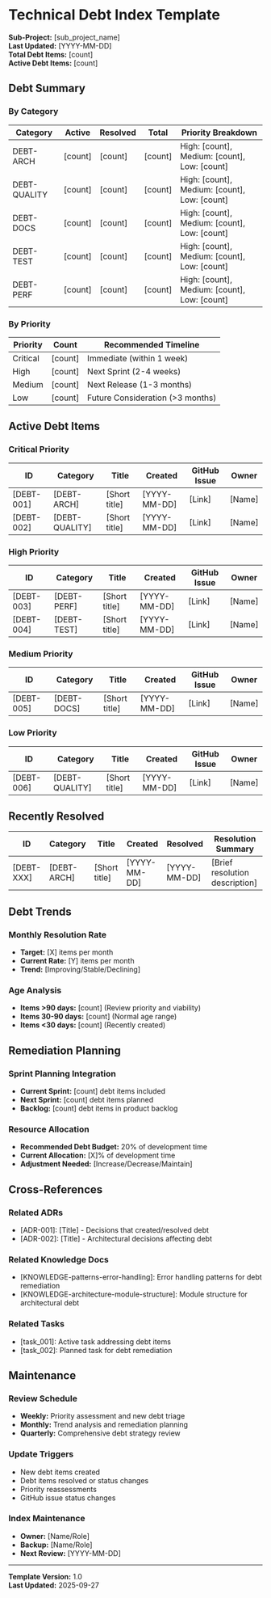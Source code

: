 # Technical Debt Index Template

**Sub-Project:** [sub_project_name]  
**Last Updated:** [YYYY-MM-DD]  
**Total Debt Items:** [count]  
**Active Debt Items:** [count]  

## Debt Summary

### By Category
| Category | Active | Resolved | Total | Priority Breakdown |
|----------|--------|----------|-------|-------------------|
| DEBT-ARCH | [count] | [count] | [count] | High: [count], Medium: [count], Low: [count] |
| DEBT-QUALITY | [count] | [count] | [count] | High: [count], Medium: [count], Low: [count] |
| DEBT-DOCS | [count] | [count] | [count] | High: [count], Medium: [count], Low: [count] |
| DEBT-TEST | [count] | [count] | [count] | High: [count], Medium: [count], Low: [count] |
| DEBT-PERF | [count] | [count] | [count] | High: [count], Medium: [count], Low: [count] |

### By Priority
| Priority | Count | Recommended Timeline |
|----------|-------|---------------------|
| Critical | [count] | Immediate (within 1 week) |
| High | [count] | Next Sprint (2-4 weeks) |
| Medium | [count] | Next Release (1-3 months) |
| Low | [count] | Future Consideration (>3 months) |

## Active Debt Items

### Critical Priority
| ID | Category | Title | Created | GitHub Issue | Owner |
|----|----------|-------|---------|--------------|-------|
| [DEBT-001] | [DEBT-ARCH] | [Short title] | [YYYY-MM-DD] | [Link] | [Name] |
| [DEBT-002] | [DEBT-QUALITY] | [Short title] | [YYYY-MM-DD] | [Link] | [Name] |

### High Priority  
| ID | Category | Title | Created | GitHub Issue | Owner |
|----|----------|-------|---------|--------------|-------|
| [DEBT-003] | [DEBT-PERF] | [Short title] | [YYYY-MM-DD] | [Link] | [Name] |
| [DEBT-004] | [DEBT-TEST] | [Short title] | [YYYY-MM-DD] | [Link] | [Name] |

### Medium Priority
| ID | Category | Title | Created | GitHub Issue | Owner |
|----|----------|-------|---------|--------------|-------|
| [DEBT-005] | [DEBT-DOCS] | [Short title] | [YYYY-MM-DD] | [Link] | [Name] |

### Low Priority
| ID | Category | Title | Created | GitHub Issue | Owner |
|----|----------|-------|---------|--------------|-------|
| [DEBT-006] | [DEBT-QUALITY] | [Short title] | [YYYY-MM-DD] | [Link] | [Name] |

## Recently Resolved

| ID | Category | Title | Created | Resolved | Resolution Summary |
|----|----------|-------|---------|----------|-------------------|
| [DEBT-XXX] | [DEBT-ARCH] | [Short title] | [YYYY-MM-DD] | [YYYY-MM-DD] | [Brief resolution description] |

## Debt Trends

### Monthly Resolution Rate
- **Target:** [X] items per month
- **Current Rate:** [Y] items per month  
- **Trend:** [Improving/Stable/Declining]

### Age Analysis
- **Items >90 days:** [count] (Review priority and viability)
- **Items 30-90 days:** [count] (Normal age range)
- **Items <30 days:** [count] (Recently created)

## Remediation Planning

### Sprint Planning Integration
- **Current Sprint:** [count] debt items included
- **Next Sprint:** [count] debt items planned
- **Backlog:** [count] debt items in product backlog

### Resource Allocation
- **Recommended Debt Budget:** 20% of development time
- **Current Allocation:** [X]% of development time
- **Adjustment Needed:** [Increase/Decrease/Maintain]

## Cross-References

### Related ADRs
- [ADR-001]: [Title] - Decisions that created/resolved debt
- [ADR-002]: [Title] - Architectural decisions affecting debt

### Related Knowledge Docs
- [KNOWLEDGE-patterns-error-handling]: Error handling patterns for debt remediation
- [KNOWLEDGE-architecture-module-structure]: Module structure for architectural debt

### Related Tasks
- [task_001]: Active task addressing debt items
- [task_002]: Planned task for debt remediation

## Maintenance

### Review Schedule
- **Weekly:** Priority assessment and new debt triage
- **Monthly:** Trend analysis and remediation planning
- **Quarterly:** Comprehensive debt strategy review

### Update Triggers
- New debt items created
- Debt items resolved or status changes
- Priority reassessments
- GitHub issue status changes

### Index Maintenance
- **Owner:** [Name/Role]
- **Backup:** [Name/Role] 
- **Next Review:** [YYYY-MM-DD]

---
**Template Version:** 1.0  
**Last Updated:** 2025-09-27
